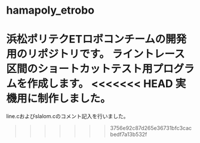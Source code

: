# hamapoly_etrobo
浜松ポリテクETロボコンチームの開発用のリポジトリです。
ライントレース区間のショートカットテスト用プログラムを作成します。
<<<<<<< HEAD
実機用に制作しました。
=======
line.cおよびslalom.cのコメント記入を行いました。
>>>>>>> 3756e92c87d265e36731bfc3cacbedf7a13b532f
